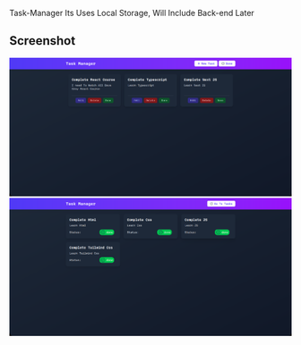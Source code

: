 Task-Manager
Its Uses Local Storage, Will Include Back-end Later

## Screenshot

![Task Manager Screenshot](src/assets/screenshot.png)
![Task Manager Screenshot](src/assets/screenshotDone.png)
